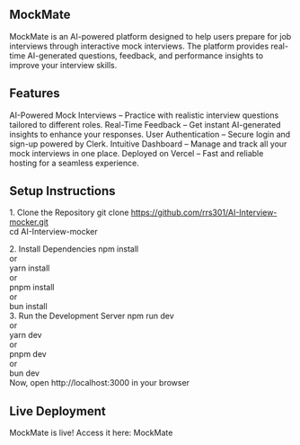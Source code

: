 ## MockMate
MockMate is an AI-powered platform designed to help users prepare for job interviews through interactive mock interviews. The platform provides real-time AI-generated questions, feedback, and performance insights to improve your interview skills.

## Features
AI-Powered Mock Interviews – Practice with realistic interview questions tailored to different roles.
Real-Time Feedback – Get instant AI-generated insights to enhance your responses.
User Authentication – Secure login and sign-up powered by Clerk.
Intuitive Dashboard – Manage and track all your mock interviews in one place.
Deployed on Vercel – Fast and reliable hosting for a seamless experience.

## Setup Instructions
1️. Clone the Repository
git clone https://github.com/rrs301/AI-Interview-mocker.git  
cd AI-Interview-mocker  

2️. Install Dependencies
npm install  
 or  
yarn install  
 or  
pnpm install  
 or  
bun install  
3️. Run the Development Server
npm run dev  
 or  
yarn dev  
 or  
pnpm dev  
 or  
bun dev  
Now, open http://localhost:3000 in your browser

## Live Deployment
MockMate is live! Access it here:
MockMate